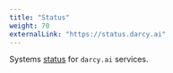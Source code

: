 ```yaml
---
title: "Status"
weight: 70
externalLink: "https://status.darcy.ai"
---
```

Systems [status](https://status.darcy.ai/) for `darcy.ai` services.
